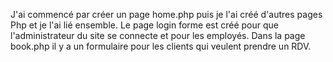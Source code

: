 J'ai commencé par créer un page home.php puis je l'ai créé d'autres pages Php et je l'ai lié ensemble.
Le page login forme est créé pour que l'administrateur du site se connecte et pour les employés.
Dans la page book.php il y a un formulaire pour les clients qui veulent prendre un RDV.
